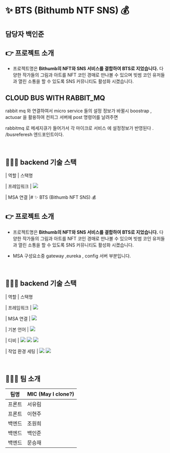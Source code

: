 # ✨ BTS (Bithumb NTF SNS) 💰

## 담당자 백인준

## 👉 프로젝트 소개

- 프로젝트명은 **Bithumb의 NFT와 SNS 서비스를 결합하여 BTS로 지었습니다.** 다양한 작가들의 그림과 아트를 NFT 코인 경매로 만나볼 수 있으며 빗썸 코인 유저들과 열린 소통을 할 수 있도록 SNS 커뮤니티도 활성화 시켰습니다.

## CLOUD BUS WITH RABBIT_MQ 

rabbit mq 와 연결하여서 micro service 들의 설정 정보가 바뀔시 boostrap , actuoar 을 활용하여 컨피그 서버에 post 명령어를 날려주면 

rabbitmq 로 메세지큐가 들어가서 각 마이크로 서비스 에 설정정보가 반영된다 . /busreferesh 엔드포인트이다.


<br />

## 🧙🏻‍♀️ backend 기술 스택

| 역할           | 스택명                                                                           

| 프레임워크     | <img src="https://img.shields.io/badge/Spring Boot-6DB33F?style=flat-square&logo=SpringBoot&logoColor=white"/>
                                                                                                      
| MSA 연결       |# ✨ BTS (Bithumb NFT SNS) 💰

## 👉 프로젝트 소개

- 프로젝트명은 **Bithumb의 NFT와 SNS 서비스를 결합하여 BTS로 지었습니다.** 다양한 작가들의 그림과 아트를 NFT 코인 경매로 만나볼 수 있으며 빗썸 코인 유저들과 열린 소통을 할 수 있도록 SNS 커뮤니티도 활성화 시켰습니다.

- MSA 구성요소중 gateway ,eureka , config 서버 부분입니다.

<br />

## 🧙🏻‍♀️ backend 기술 스택

| 역할           | 스택명                                                                           

| 프레임워크     | <img src="https://img.shields.io/badge/Spring Boot-6DB33F?style=flat-square&logo=SpringBoot&logoColor=white"/>
                                                                                                      
| MSA 연결       | <img src="https://img.shields.io/badge/Spring Cloud-6DB33F?style=flat-square&logo=Spring&logoColor=white"/>

| 기본 언어      | <img src="https://img.shields.io/badge/Java-007396?style=flat-square&logo=Java&logoColor=white"/>


| 디비           | <img src="https://img.shields.io/badge/MongoDB-47A248?style=flat-square&logo=MongoDB&logoColor=white"/>  <img src="https://img.shields.io/badge/MariaDB-003545?style=flat-square&logo=MariaDB&logoColor=white"/>  <img src="https://img.shields.io/badge/Redis-DC382D?style=flat-square&logo=REDIS&logoColor=white"/>
     

| 작업 환경 세팅 | <img src="https://img.shields.io/badge/Docker-2496ED?style=flat-square&logo=Docker&logoColor=white"/> <img src="https://img.shields.io/badge/NginX-009639?style=flat-square&logo=NginX&logoColor=white"/>

<br>

## 👩🏻‍🎤 팀 소개

| 팀명   | MIC (May I clone?) |
| ------ | ------------------ |
| 프론트 | 서유림             |
| 프론트 | 이현주             |
| 백엔드 | 조원희             |
| 백엔드 | 백인준             |
| 백엔드 | 문승재             |



<br>
